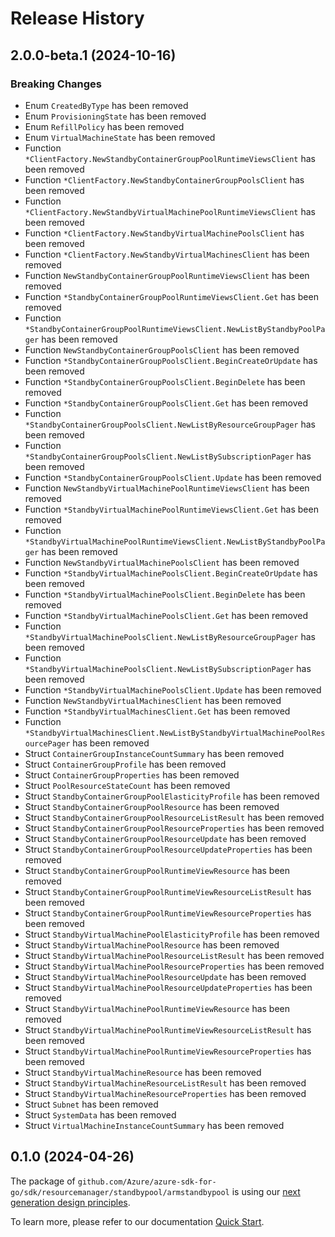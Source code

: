 # Release History

## 2.0.0-beta.1 (2024-10-16)
### Breaking Changes

- Enum `CreatedByType` has been removed
- Enum `ProvisioningState` has been removed
- Enum `RefillPolicy` has been removed
- Enum `VirtualMachineState` has been removed
- Function `*ClientFactory.NewStandbyContainerGroupPoolRuntimeViewsClient` has been removed
- Function `*ClientFactory.NewStandbyContainerGroupPoolsClient` has been removed
- Function `*ClientFactory.NewStandbyVirtualMachinePoolRuntimeViewsClient` has been removed
- Function `*ClientFactory.NewStandbyVirtualMachinePoolsClient` has been removed
- Function `*ClientFactory.NewStandbyVirtualMachinesClient` has been removed
- Function `NewStandbyContainerGroupPoolRuntimeViewsClient` has been removed
- Function `*StandbyContainerGroupPoolRuntimeViewsClient.Get` has been removed
- Function `*StandbyContainerGroupPoolRuntimeViewsClient.NewListByStandbyPoolPager` has been removed
- Function `NewStandbyContainerGroupPoolsClient` has been removed
- Function `*StandbyContainerGroupPoolsClient.BeginCreateOrUpdate` has been removed
- Function `*StandbyContainerGroupPoolsClient.BeginDelete` has been removed
- Function `*StandbyContainerGroupPoolsClient.Get` has been removed
- Function `*StandbyContainerGroupPoolsClient.NewListByResourceGroupPager` has been removed
- Function `*StandbyContainerGroupPoolsClient.NewListBySubscriptionPager` has been removed
- Function `*StandbyContainerGroupPoolsClient.Update` has been removed
- Function `NewStandbyVirtualMachinePoolRuntimeViewsClient` has been removed
- Function `*StandbyVirtualMachinePoolRuntimeViewsClient.Get` has been removed
- Function `*StandbyVirtualMachinePoolRuntimeViewsClient.NewListByStandbyPoolPager` has been removed
- Function `NewStandbyVirtualMachinePoolsClient` has been removed
- Function `*StandbyVirtualMachinePoolsClient.BeginCreateOrUpdate` has been removed
- Function `*StandbyVirtualMachinePoolsClient.BeginDelete` has been removed
- Function `*StandbyVirtualMachinePoolsClient.Get` has been removed
- Function `*StandbyVirtualMachinePoolsClient.NewListByResourceGroupPager` has been removed
- Function `*StandbyVirtualMachinePoolsClient.NewListBySubscriptionPager` has been removed
- Function `*StandbyVirtualMachinePoolsClient.Update` has been removed
- Function `NewStandbyVirtualMachinesClient` has been removed
- Function `*StandbyVirtualMachinesClient.Get` has been removed
- Function `*StandbyVirtualMachinesClient.NewListByStandbyVirtualMachinePoolResourcePager` has been removed
- Struct `ContainerGroupInstanceCountSummary` has been removed
- Struct `ContainerGroupProfile` has been removed
- Struct `ContainerGroupProperties` has been removed
- Struct `PoolResourceStateCount` has been removed
- Struct `StandbyContainerGroupPoolElasticityProfile` has been removed
- Struct `StandbyContainerGroupPoolResource` has been removed
- Struct `StandbyContainerGroupPoolResourceListResult` has been removed
- Struct `StandbyContainerGroupPoolResourceProperties` has been removed
- Struct `StandbyContainerGroupPoolResourceUpdate` has been removed
- Struct `StandbyContainerGroupPoolResourceUpdateProperties` has been removed
- Struct `StandbyContainerGroupPoolRuntimeViewResource` has been removed
- Struct `StandbyContainerGroupPoolRuntimeViewResourceListResult` has been removed
- Struct `StandbyContainerGroupPoolRuntimeViewResourceProperties` has been removed
- Struct `StandbyVirtualMachinePoolElasticityProfile` has been removed
- Struct `StandbyVirtualMachinePoolResource` has been removed
- Struct `StandbyVirtualMachinePoolResourceListResult` has been removed
- Struct `StandbyVirtualMachinePoolResourceProperties` has been removed
- Struct `StandbyVirtualMachinePoolResourceUpdate` has been removed
- Struct `StandbyVirtualMachinePoolResourceUpdateProperties` has been removed
- Struct `StandbyVirtualMachinePoolRuntimeViewResource` has been removed
- Struct `StandbyVirtualMachinePoolRuntimeViewResourceListResult` has been removed
- Struct `StandbyVirtualMachinePoolRuntimeViewResourceProperties` has been removed
- Struct `StandbyVirtualMachineResource` has been removed
- Struct `StandbyVirtualMachineResourceListResult` has been removed
- Struct `StandbyVirtualMachineResourceProperties` has been removed
- Struct `Subnet` has been removed
- Struct `SystemData` has been removed
- Struct `VirtualMachineInstanceCountSummary` has been removed


## 0.1.0 (2024-04-26)

The package of `github.com/Azure/azure-sdk-for-go/sdk/resourcemanager/standbypool/armstandbypool` is using our [next generation design principles](https://azure.github.io/azure-sdk/general_introduction.html).

To learn more, please refer to our documentation [Quick Start](https://aka.ms/azsdk/go/mgmt).